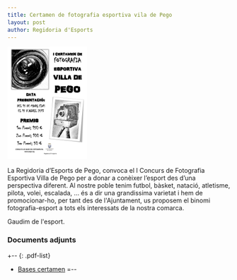 ```yaml
---
title: Certamen de fotografia esportiva vila de Pego
layout: post
author: Regidoria d'Esports
---
```

<a class="salone-image center" href="/images/news/20130315_ConcursFotografiaEsportiva_big.jpg" title="Concurs Fotografia Esportiva">
    <img src="/images/news/20130315_ConcursFotografiaEsportiva_small.jpg" alt="Concurs Fotografia Esportiva">
</a>

La Regidoria d’Esports de Pego, convoca el I Concurs de Fotografia Esportiva Villa de Pego per a donar a conèixer l’esport des d’una perspectiva diferent. Al nostre poble tenim futbol, bàsket, natació, atletisme, pilota, volei, escalada, ... és a dir una grandissima varietat i hem de promocionar-ho, per tant des de l'Ajuntament, us proposem el binomi fotografia-esport  a tots els interessats de la nostra comarca.

Gaudim de l'esport.

### Documents adjunts
+-- {: .pdf-list}
* [Bases certamen](/pdf/noticies/20130315-BasesCertamenFotografiaEsportiva.pdf)
=--